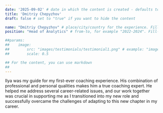 ```yaml
---
date: '2025-09-02' # date in which the content is created - defaults to "today"
title: 'Dmitriy Chepyzhov'
draft: false # set to "true" if you want to hide the content 

name: "Dmitriy Chepyzhov" # place/city/country for the experience. Fill-in.
position: "Head of Analytics" # from-to, for example "2022-2024". Fill-in.

##params:
##    image:
##        src: "images/testimonials/testimonial1.png" # example: "images/clients/asgardia.png"
##        scale: 0.5

## For the content, you can use markdown
##
---
```


Ilya was my guide for my first-ever coaching experience. His combination of professional and personal qualities makes him a true coaching expert. He helped me address several career-related issues, and our work together was crucial in supporting me as I transitioned into my new role and successfully overcame the challenges of adapting to this new chapter in my career.
